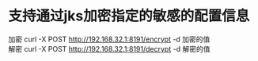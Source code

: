 # 支持通过jks加密指定的敏感的配置信息
加密  curl -X POST http://192.168.32.1:8191/encrypt -d 加密的值</br>
解密  curl -X POST http://192.168.32.1:8191/decrypt -d 解密的值
